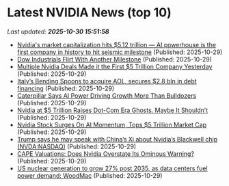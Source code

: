 # Latest NVIDIA News (top 10)
_Last updated: **2025-10-30 15:51:58**_

- [Nvidia's market capitalization hits $5.12 trillion — AI powerhouse is the first company in history to hit seismic milestone](https://www.tomshardware.com/tech-industry/artificial-intelligence/nvidias-market-capitalization-hits-usd5-12-trillion-ai-powerhouse-is-the-first-company-in-history-to-hit-seismic-milestone) (Published: 2025-10-29)
- [Dow Industrials Flirt With Another Milestone](https://biztoc.com/x/8ed02702d18624c3) (Published: 2025-10-29)
- [Multiple Nvidia Deals Made it the First $5 Trillion Company Yesterday](https://www.nextbigfuture.com/2025/10/multiple-nvidia-deals-made-it-the-first-5-trillion-company-yesterday.html) (Published: 2025-10-29)
- [Italy’s Bending Spoons to acquire AOL, secures $2.8 bln in debt financing](https://biztoc.com/x/d636ff6b69c81d3c) (Published: 2025-10-29)
- [Caterpillar Says AI Power Driving Growth More Than Bulldozers](https://biztoc.com/x/05028e30c1060577) (Published: 2025-10-29)
- [Nvidia at $5 Trillion Raises Dot-Com Era Ghosts. Maybe It Shouldn’t](https://biztoc.com/x/85a3475fb709f8f4) (Published: 2025-10-29)
- [Nvidia Stock Surges On AI Momentum, Tops $5 Trillion Market Cap](https://biztoc.com/x/fef615eb72cb42df) (Published: 2025-10-29)
- [Trump says he may speak with China’s Xi about Nvidia’s Blackwell chip (NVDA:NASDAQ)](https://biztoc.com/x/a8e1896005a334d5) (Published: 2025-10-29)
- [CAPE Valuations: Does Nvidia Overstate Its Ominous Warning?](https://biztoc.com/x/f2caa0138f305387) (Published: 2025-10-29)
- [US nuclear generation to grow 27% post 2035, as data centers fuel power demand: WoodMac](https://biztoc.com/x/be8abf0aaaf7026e) (Published: 2025-10-29)
